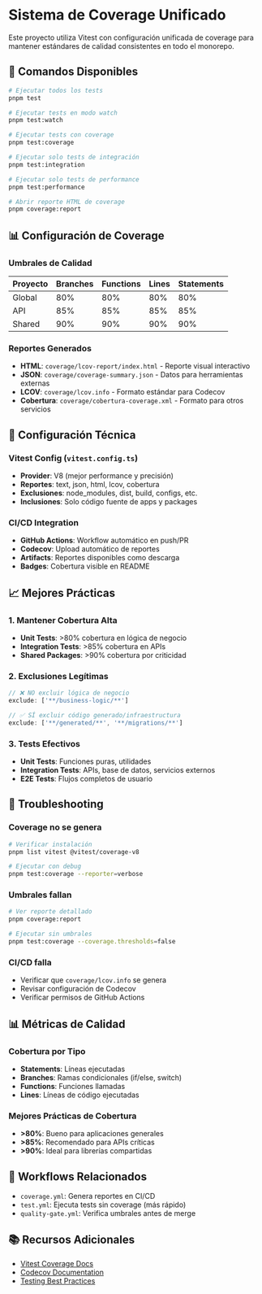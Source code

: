# Sistema de Coverage Unificado

Este proyecto utiliza Vitest con configuración unificada de coverage para mantener estándares de calidad consistentes en todo el monorepo.

## 🚀 Comandos Disponibles

```bash
# Ejecutar todos los tests
pnpm test

# Ejecutar tests en modo watch
pnpm test:watch

# Ejecutar tests con coverage
pnpm test:coverage

# Ejecutar solo tests de integración
pnpm test:integration

# Ejecutar solo tests de performance
pnpm test:performance

# Abrir reporte HTML de coverage
pnpm coverage:report
```

## 📊 Configuración de Coverage

### Umbrales de Calidad

| Proyecto | Branches | Functions | Lines | Statements |
|----------|----------|-----------|-------|------------|
| Global | 80% | 80% | 80% | 80% |
| API | 85% | 85% | 85% | 85% |
| Shared | 90% | 90% | 90% | 90% |

### Reportes Generados

- **HTML**: `coverage/lcov-report/index.html` - Reporte visual interactivo
- **JSON**: `coverage/coverage-summary.json` - Datos para herramientas externas
- **LCOV**: `coverage/lcov.info` - Formato estándar para Codecov
- **Cobertura**: `coverage/cobertura-coverage.xml` - Formato para otros servicios

## 🔧 Configuración Técnica

### Vitest Config (`vitest.config.ts`)
- **Provider**: V8 (mejor performance y precisión)
- **Reportes**: text, json, html, lcov, cobertura
- **Exclusiones**: node_modules, dist, build, configs, etc.
- **Inclusiones**: Solo código fuente de apps y packages

### CI/CD Integration
- **GitHub Actions**: Workflow automático en push/PR
- **Codecov**: Upload automático de reportes
- **Artifacts**: Reportes disponibles como descarga
- **Badges**: Cobertura visible en README

## 📈 Mejores Prácticas

### 1. Mantener Cobertura Alta
- **Unit Tests**: >80% cobertura en lógica de negocio
- **Integration Tests**: >85% cobertura en APIs
- **Shared Packages**: >90% cobertura por criticidad

### 2. Exclusiones Legítimas
```typescript
// ❌ NO excluir lógica de negocio
exclude: ['**/business-logic/**']

// ✅ SÍ excluir código generado/infraestructura
exclude: ['**/generated/**', '**/migrations/**']
```

### 3. Tests Efectivos
- **Unit Tests**: Funciones puras, utilidades
- **Integration Tests**: APIs, base de datos, servicios externos
- **E2E Tests**: Flujos completos de usuario

## 🎯 Troubleshooting

### Coverage no se genera
```bash
# Verificar instalación
pnpm list vitest @vitest/coverage-v8

# Ejecutar con debug
pnpm test:coverage --reporter=verbose
```

### Umbrales fallan
```bash
# Ver reporte detallado
pnpm coverage:report

# Ejecutar sin umbrales
pnpm test:coverage --coverage.thresholds=false
```

### CI/CD falla
- Verificar que `coverage/lcov.info` se genera
- Revisar configuración de Codecov
- Verificar permisos de GitHub Actions

## 📊 Métricas de Calidad

### Cobertura por Tipo
- **Statements**: Líneas ejecutadas
- **Branches**: Ramas condicionales (if/else, switch)
- **Functions**: Funciones llamadas
- **Lines**: Líneas de código ejecutadas

### Mejores Prácticas de Cobertura
- **>80%**: Bueno para aplicaciones generales
- **>85%**: Recomendado para APIs críticas
- **>90%**: Ideal para librerías compartidas

## 🔄 Workflows Relacionados

- `coverage.yml`: Genera reportes en CI/CD
- `test.yml`: Ejecuta tests sin coverage (más rápido)
- `quality-gate.yml`: Verifica umbrales antes de merge

## 📚 Recursos Adicionales

- [Vitest Coverage Docs](https://vitest.dev/guide/coverage.html)
- [Codecov Documentation](https://docs.codecov.com/)
- [Testing Best Practices](https://martinfowler.com/bliki/TestCoverage.html)